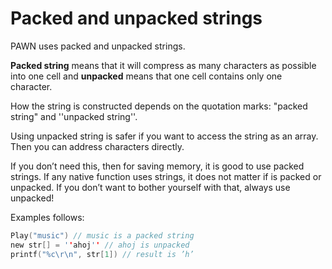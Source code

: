 # Packed and unpacked strings

PAWN uses packed and unpacked strings.

**Packed string** means that it will compress as many characters as possible into one cell and **unpacked** means that one cell contains only one character.

How the string is constructed depends on the quotation marks: "packed string" and ''unpacked string''.

Using unpacked string is safer if you want to access the string as an array. Then you can address characters directly.

If you don’t need this, then for saving memory, it is good to use packed strings. If any native function uses strings, it does not matter if is packed or unpacked. If you don’t want to bother yourself with that, always use unpacked!

Examples follows:

```c
Play("music") // music is a packed string
new str[] = ''ahoj'' // ahoj is unpacked
printf("%c\r\n", str[1]) // result is ’h’
```



